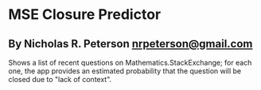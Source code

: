 # MSE Closure Predictor
## By Nicholas R. Peterson <nrpeterson@gmail.com>

Shows a list of recent questions on Mathematics.StackExchange; for each one, the app provides an estimated probability that the question will be closed due to "lack of context".
